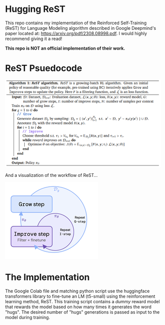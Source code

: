 # Hugging ReST
This repo contains my implementation of the Reinforced Self-Training (ReST) for Language Modeling algorithm described in Google Deepmind's paper located at: https://arxiv.org/pdf/2308.08998.pdf. I would highly recommend giving it a read!

**This repo is NOT an official implementation of their work.**

# ReST Psuedocode

![ReST_pseudo](photos/rest_work.PNG)

And a visualization of the workflow of ReST...

![ReST_viz](photos/rest.PNG)

# The Implementation
The Google Colab file and matching python script use the huggingface transformers library to fine-tune an LM (t5-small) using the reinforcement learning method, ReST. This training script contains a *dummy* reward model that rewards the model based on how many times it generates the word "hugs". The desired number of "hugs" generations is passed as input to the model during training. 
